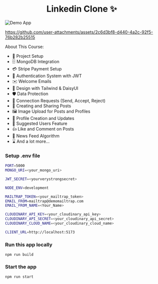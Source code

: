 <h1 align="center">Linkedin Clone ✨</h1>

![Demo App](/frontend/public/screenshot-for-readme.png)



https://github.com/user-attachments/assets/2c6d3bf8-d440-4a2c-92f5-76b282b25515


About This Course:

- 🚀 Project Setup
- 🗄️ MongoDB Integration
- 💳 Stripe Payment Setup
- 🔐 Authentication System with JWT
- ✉️ Welcome Emails
- 🎨 Design with Tailwind & DaisyUI
- 🛡️ Data Protection
- 🤝 Connection Requests (Send, Accept, Reject)
- 📝 Creating and Sharing Posts
- 🖼️ Image Upload for Posts and Profiles
- 👤 Profile Creation and Updates
- 👥 Suggested Users Feature
- 👍 Like and Comment on Posts
- 📰 News Feed Algorithm
- ⌛ And a lot more...

### Setup .env file

```bash
PORT=5000
MONGO_URI=<your_mongo_uri>

JWT_SECRET=<yourverystrongsecret>

NODE_ENV=development

MAILTRAP_TOKEN=<your_mailtrap_token>
EMAIL_FROM=mailtrap@demomailtrap.com
EMAIL_FROM_NAME=<Your_Name>

CLOUDINARY_API_KEY=<your_cloudinary_api_key>
CLOUDINARY_API_SECRET=<your_cloudinary_api_secret>
CLOUDINARY_CLOUD_NAME=<your_cloudinary_cloud_name>

CLIENT_URL=http://localhost:5173
```

### Run this app locally

```shell
npm run build
```

### Start the app

```shell
npm run start
```
